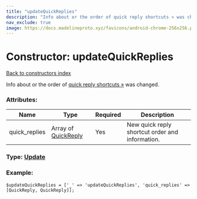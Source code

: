 ```yaml
---
title: "updateQuickReplies"
description: "Info about or the order of quick reply shortcuts » was changed."
nav_exclude: true
image: https://docs.madelineproto.xyz/favicons/android-chrome-256x256.png
---
```

# Constructor: updateQuickReplies  
[Back to constructors index](/API_docs/constructors/index.html)



Info about or the order of [quick reply shortcuts »](https://core.telegram.org/api/business#quick-reply-shortcuts) was changed.

### Attributes:

| Name     |    Type       | Required | Description |
|----------|---------------|----------|-------------|
|quick\_replies|Array of [QuickReply](/API_docs/types/QuickReply.html) | Yes|New quick reply shortcut order and information.|



### Type: [Update](/API_docs/types/Update.html)


### Example:

```
$updateQuickReplies = ['_' => 'updateQuickReplies', 'quick_replies' => [QuickReply, QuickReply]];
```  
